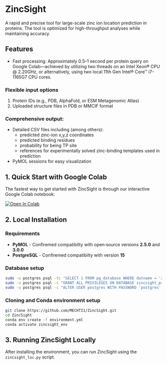 ZincSight
=========

A rapid and precise tool for large-scale zinc ion location prediction in proteins. The tool is optimized for high-throughput analyses while maintaining accuracy.

## Features

- Fast processing: Approximately 0.5–1 second per protein query on Google Colab—achieved by utilizing two threads on an Intel Xeon® CPU @ 2.20GHz, or alternatively, using two local 11th Gen Intel® Core™ i7-1165G7 CPU cores.
### Flexible input options
1. Protein IDs (e.g., PDB, AlphaFold, or ESM Metagenomic Atlas) 
2. Uploaded structure files in PDB or MMCIF format

### Comprehensive output:
  - Detailed CSV files including (among others):
    * predicted zinc-ion x,y,z coordinates
    * predicted binding residues
    * probability for being TP site
    * references for experimentally solved zinc-binding templates used in prediction
  - PyMOL sessions for easy visualization

## 1. Quick Start with Google Colab
The fastest way to get started with ZincSight is through our interactive Google Colab notebook:

[![Open In Colab](https://colab.research.google.com/assets/colab-badge.svg)](https://colab.research.google.com/github/MECHTI1/ZincSight/blob/master/ZincSight.ipynb)

## 2. Local Installation
### Requirements
- **PyMOL** - Confiremed compatibilty with open‐source versions **2.5.0** and **3.0.0**
- **PostgreSQL** - Confiremed compatibilty with version **15**

### Database setup
```bash
sudo -u postgres psql -tc "SELECT 1 FROM pg_database WHERE datname = 'zincsight_pipeline_db';" | grep -q 1 || sudo -u postgres psql -c "CREATE DATABASE zincsight_pipeline_db;"
sudo -u postgres psql -c "GRANT ALL PRIVILEGES ON DATABASE zincsight_pipeline_db TO postgres;"
sudo -u postgres psql -c "ALTER USER postgres WITH PASSWORD 'postgres';"
```

### Cloning and Conda environment setup
```bash
git clone https://github.com/MECHTI1/ZincSight.git
cd ZincSight
conda env create -f environment.yml
conda activate zincsight_env
```

## 3. Running ZincSight Locally

After installing the environment, you can run ZincSight using the `zincsight_loc.py` script.

